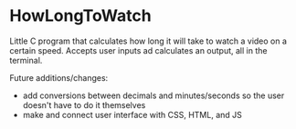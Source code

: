 # HowLongToWatch
Little C program that calculates how long it will take to watch a video on a certain speed. Accepts user inputs ad calculates an output, all in the terminal.


Future additions/changes: 
- add conversions between decimals and minutes/seconds so the user doesn't have to do it themselves
- make and connect user interface with CSS, HTML, and JS
